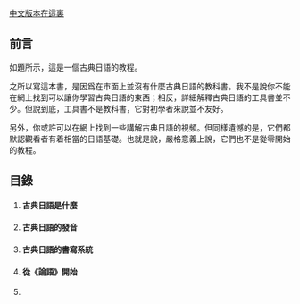 [中文版本在這裏](index)


## 前言

如題所示，這是一個古典日語的教程。

之所以寫這本書，是因爲在市面上並沒有什麼古典日語的教科書。我不是說你不能在網上找到可以讓你學習古典日語的東西；相反，詳細解釋古典日語的工具書並不少。但說到底，工具書不是教科書，它對初學者來說並不友好。

另外，你或許可以在網上找到一些講解古典日語的視頻。但同樣遺憾的是，它們都默認觀看者有着相當的日語基礎。也就是說，嚴格意義上說，它們也不是從零開始的教程。



## 目錄

1. #### 古典日語是什麼

2. #### 古典日語的發音

3. #### 古典日語的書寫系統

4. #### 從《論語》開始

5. 


